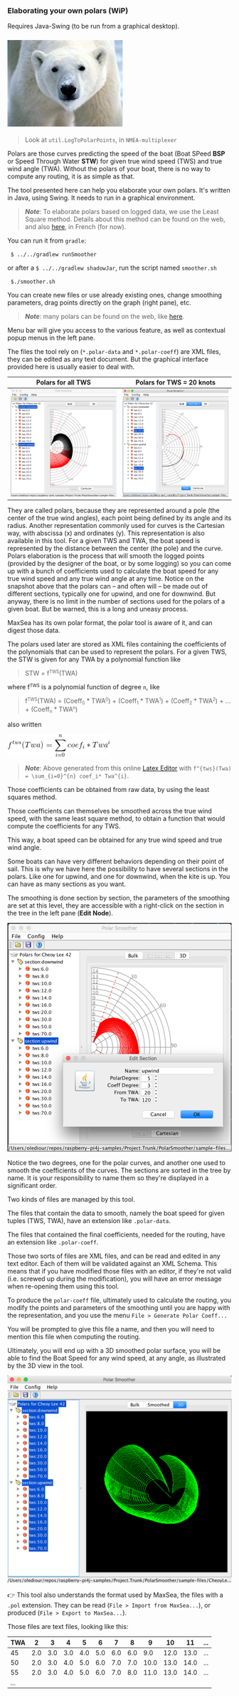 ### Elaborating your own polars (WiP)

Requires Java-Swing (to be run from a graphical desktop).

### ![Polar](./polar.jpg)

> Look at `util.LogToPolarPoints`, in `NMEA-multiplexer`

Polars are those curves predicting the speed of the boat (Boat SPeed **BSP** or Speed Through Water **STW**) for given true wind speed (TWS) and true wind angle (TWA). Without the polars of your boat, there is no way to compute any routing, it is as simple as that.

The tool presented here can help you elaborate your own polars. It's written in Java, using Swing. It needs to run in a graphical environment.

> _**Note**_: To elaborate polars based on logged data, we use the Least Square method.
> Details about this method can be found on the web, and also [here](https://olivierld.github.io/web.stuff/boat.stuff/polarsCO2/index.html), in French (for now).

You can run it from `gradle`:
```
 $ ../../gradlew runSmoother
```
or after a `$ ../../gradlew shadowJar`, run the script named `smoother.sh`
```
 $./smoother.sh
```
You can create new files or use already existing ones, change smoothing parameters, drag points directly on the graph (right pane), etc.

> _**Note**_: many polars can be found on the web, like [here](http://download.meltemus.com/polars/).

Menu bar will give you access to the various feature, as well as contextual popup menus in the left pane.

The files the tool rely on (`*.polar-data` and `*.polar-coeff`) are XML files, they can be edited as any text document. But the graphical interface
provided here is usually easier to deal with.

| Polars for all TWS | Polars for TWS = 20 knots |
|:------------------:|:-------------------------:|
|![All TWS](./docimg/screenshot.01.png)|![TWS=20](./docimg/screenshot.02.png)|

They are called polars, because they are represented around a pole (the center of the true wind angles), each point being defined by its angle and its radius. Another representation commonly used for curves is the Cartesian way, with abscissa (x) and ordinates (y). This representation is also available in this tool.
For a given TWS and TWA, the boat speed is represented by the distance between the center (the pole) and the curve.
Polars elaboration is the process that will smooth the logged points (provided by the designer of the boat, or by some logging) so you can come up with a bunch of coefficients used to calculate the boat speed for any true wind speed and any true wind angle at any time.
Notice on the snapshot above that the polars can – and often will – be made out of different sections, typically one for upwind, and one for downwind. But anyway, there is no limit in the number of sections used for the polars of a given boat.
But be warned, this is a long and uneasy process.

MaxSea has its own polar format, the polar tool is aware of it, and can digest those data.

The polars used later are stored as XML files containing the coefficients of the polynomials that can be used to represent the polars.
For a given TWS, the STW is given for any TWA by a polynomial function like


> STW = f<small><sup>TWS</sup></small>(TWA)</span>

where f<small><sup>TWS</sup></small> is a polynomial function of degree `n`, like
> f<small><sup>TWS</sup></small>(TWA) = (Coeff<small><sub>0</sub></small> * TWA<small><sup>0</sup></small>) + (Coeff<small><sub>1</sub></small> * TWA<small><sup>1</sup></small>) + (Coeff<small><sub>2</sub></small> * TWA<small><sup>2</sup></small>) + ... + (Coeff<small><sub>n</sub></small> * TWA<small><sup>n</sup></small>)

also written

![f(TWA)](./docimg/ftwa.gif)  
> _**Note**_: Above generated from this online [Latex Editor](https://latex.codecogs.com/eqneditor/editor.php) with `f^{tws}(Twa) = \sum_{i=0}^{n} coef_i* Twa^{i}`.


<!--
|  |    |  |
|--:|:--:|:--|
|                                      |   <small>n</small>     |                                                    |
|f<small><sup>TWS</sup></small>(TWA) = | &Sigma; | Coeff<small><sub>i</sub></small> * TWA<small><sup>i</sup></small> |
|                                      |  <small>i=0</small>    |                                                    |
-->
Those coefficients can be obtained from raw data, by using the least squares method.

Those coefficients can themselves be smoothed across the true wind speed, with the same least square method, to obtain a function that would compute the coefficients for any TWS.

This way, a boat speed can be obtained for any true wind speed and true wind angle.

Some boats can have very different behaviors depending on their point of sail. This is why we have here the possibility to have several sections in the polars. Like one for upwind, and one for downwind, when the kite is up. You can have as many sections as you want.

The smoothing is done section by section, the parameters of the smoothing are set at this level, they are accessible with a right-click on the section in the tree in the left pane (**Edit Node**).

![Edit Node](./docimg/screenshot.03.png)

Notice the two degrees, one for the polar curves, and another one used to smooth the coefficients of the curves.
The sections are sorted in the tree by name.
It is your responsibility to name them so they're displayed in a significant order.

Two kinds of files are managed by this tool.

The files that contain the data to smooth, namely the boat speed for given tuples (TWS, TWA), have an extension like `.polar-data`.

The files that contained the final coefficients, needed for the routing, have an extension like `.polar-coeff`.

Those two sorts of files are XML files, and can be read and edited in any text editor. Each of them will be validated against an XML Schema. This means that if you have modified those files with an editor, if they're not valid (i.e. screwed up during the modification), you will have an error message when re-opening them using this tool.

To produce the `polar-coeff` file, ultimately used to calculate the routing, you modify the points and parameters of the smoothing until you are happy with the representation, and you use the menu `File > Generate Polar Coeff...`

You will be prompted to give this file a name, and then you will need to mention this file when computing the routing.

Ultimately, you will end up with a 3D smoothed polar surface, you will be able to find the Boat Speed for any wind speed, at any angle,
as illustrated by the 3D view in the tool.

![3D View](./docimg/screenshot.04.png)

👉 This tool also understands the format used by MaxSea, the files with a `.pol` extension. They can be read (`File > Import from MaxSea...`), or produced (`File > Export to MaxSea...`).

Those files are text files, looking like this:

|TWA|2|3|4|5|6|7|8|9|10|11|...|
|---|-|-|-|-|-|-|-|-|--|--|---|
|45|2.0|3.0|3.0|4.0|5.0|6.0|6.0|9.0|12.0|13.0|...|
|50|2.0|3.0|4.0|5.0|6.0|7.0|7.0|10.0|13.0|14.0|...|
|55|2.0|3.0|4.0|5.0|6.0|7.0|8.0|11.0|13.0|14.0|...|
|...|
